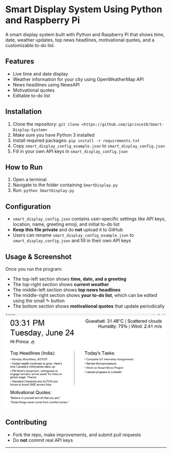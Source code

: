 # Smart Display System Using Python and Raspberry Pi

A smart display system built with Python and Raspberry Pi that shows time, date, weather updates, top news headlines, motivational quotes, and a customizable to-do list.

## Features

* Live time and date display
* Weather information for your city using OpenWeatherMap API
* News headlines using NewsAPI
* Motivational quotes
* Editable to-do list

## Installation

1. Clone the repository:
   `git clone <https://github.com/iprince10/Smart-Display-System>`
2. Make sure you have Python 3 installed
3. Install required packages:
   `pip install -r requirements.txt`
4. Copy `smart_display_config_example.json` to `smart_display_config.json`
5. Fill in your own API keys in `smart_display_config.json`

## How to Run

1. Open a terminal
2. Navigate to the folder containing `SmartDisplay.py`
3. Run:
   `python SmartDisplay.py`

## Configuration

* `smart_display_config.json` contains user-specific settings like API keys, location, name, greeting emoji, and initial to-do list
* **Keep this file private** and do **not** upload it to GitHub
* Users can rename `smart_display_config_example.json` to `smart_display_config.json` and fill in their own API keys

## Usage & Screenshot

Once you run the program:

* The top-left section shows **time, date, and a greeting**
* The top-right section shows **current weather**
* The middle-left section shows **top news headlines**
* The middle-right section shows **your to-do list**, which can be edited using the small ✎ button
* The bottom section shows **motivational quotes** that update periodically

![Smart Display System Screenshot](https://github.com/iprince10/Smart-Display-System/blob/main/smartdisplayimage.jpg?raw=true)

## Contributing

* Fork the repo, make improvements, and submit pull requests
* Do **not** commit real API keys

---

